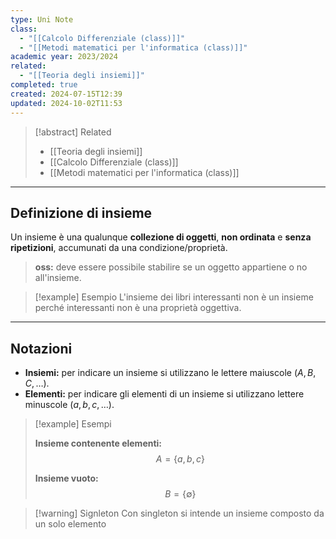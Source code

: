 ```yaml
---
type: Uni Note
class:
  - "[[Calcolo Differenziale (class)]]"
  - "[[Metodi matematici per l'informatica (class)]]"
academic year: 2023/2024
related:
  - "[[Teoria degli insiemi]]"
completed: true
created: 2024-07-15T12:39
updated: 2024-10-02T11:53
---
```

>[!abstract] Related
>- [[Teoria degli insiemi]]
>- [[Calcolo Differenziale (class)]]
>- [[Metodi matematici per l'informatica (class)]]

---
## Definizione di insieme 

Un insieme è una qualunque **collezione di oggetti**, **non ordinata** e **senza ripetizioni**, accumunati da una condizione/proprietà.

>**oss:** deve essere possibile stabilire se un oggetto appartiene o no all'insieme.

>[!example] Esempio 
>L'insieme dei libri interessanti non è un insieme perché interessanti non è una proprietà oggettiva.

---
## Notazioni

- **Insiemi:** per indicare un insieme si utilizzano le lettere maiuscole $(A,B,C,\dots)$.
- **Elementi:** per indicare gli elementi di un insieme si utilizzano lettere minuscole $(a,b,c, \dots)$.

>[!example] Esempi
>
>**Insieme contenente elementi:**
>$$
>A=\{a,b,c\}
>$$
>
>**Insieme vuoto:**
>$$
>B = \{\emptyset\}
>$$

>[!warning] Signleton
>Con singleton si intende un insieme composto da un solo elemento
